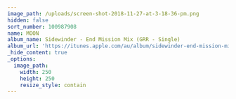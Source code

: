 ```yaml
---
image_path: /uploads/screen-shot-2018-11-27-at-3-18-36-pm.png
hidden: false
sort_number: 100987908
name: MOON
album_name: Sidewinder - End Mission Mix (GRR - Single)
album_url: 'https://itunes.apple.com/au/album/sidewinder-end-mission-mix-single/1051554428'
_hide_content: true
_options:
  image_path:
    width: 250
    height: 250
    resize_style: contain
---
```


